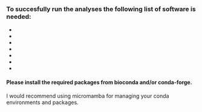 ### To succesfully run the analyses the following list of software is needed:
*

*

*

*

*

*

*

#### Please install the required packages from bioconda and/or conda-forge.
I would recommend using micromamba for managing your conda environments and packages.
